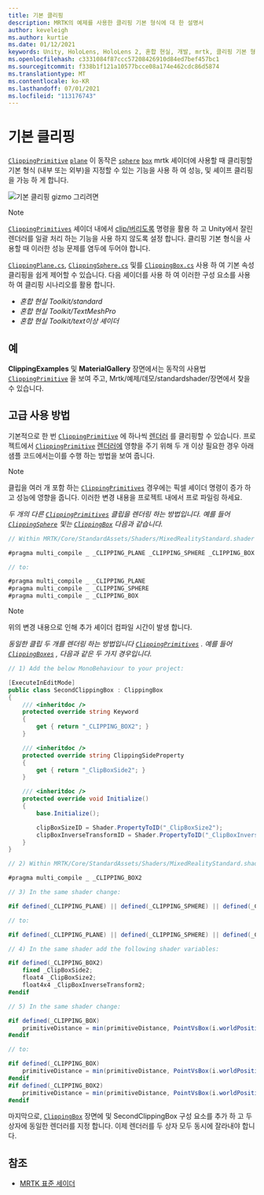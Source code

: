```yaml
---
title: 기본 클리핑
description: MRTK의 예제를 사용한 클리핑 기본 형식에 대 한 설명서
author: keveleigh
ms.author: kurtie
ms.date: 01/12/2021
keywords: Unity, HoloLens, HoloLens 2, 혼합 현실, 개발, mrtk, 클리핑 기본 형식,
ms.openlocfilehash: c3331084f87ccc57208426910d84ed7bef457bc1
ms.sourcegitcommit: f338b1f121a10577bcce08a174e462cdc86d5874
ms.translationtype: MT
ms.contentlocale: ko-KR
ms.lasthandoff: 07/01/2021
ms.locfileid: "113176743"
---
```

# <a name="clipping-primitive"></a>기본 클리핑

[`ClippingPrimitive`](xref:Microsoft.MixedReality.Toolkit.Utilities.ClippingPrimitive) [`plane`](xref:Microsoft.MixedReality.Toolkit.Utilities.ClippingPlane) 이 동작은 [`sphere`](xref:Microsoft.MixedReality.Toolkit.Utilities.ClippingSphere) [`box`](xref:Microsoft.MixedReality.Toolkit.Utilities.ClippingBox) mrtk 셰이더에 사용할 때 클리핑할 기본 형식 (내부 또는 외부)을 지정할 수 있는 기능을 사용 하 여 성능, 및 셰이프 클리핑을 가능 하 게 합니다.

![기본 클리핑 gizmo 그리려면](../images/mrtk-standard-shader/MRTK_PrimitiveClippingGizmos.gif)

> [!NOTE]
> [`ClippingPrimitives`](xref:Microsoft.MixedReality.Toolkit.Utilities.ClippingPrimitive) 셰이더 내에서 [clip/버리도록](https://developer.download.nvidia.com/cg/clip.html) 명령을 활용 하 고 Unity에서 잘린 렌더러를 일괄 처리 하는 기능을 사용 하지 않도록 설정 합니다. 클리핑 기본 형식을 사용할 때 이러한 성능 문제를 염두에 두어야 합니다.

[`ClippingPlane.cs`](xref:Microsoft.MixedReality.Toolkit.Utilities.ClippingPlane), [`ClippingSphere.cs`](xref:Microsoft.MixedReality.Toolkit.Utilities.ClippingSphere) 및를 [`ClippingBox.cs`](xref:Microsoft.MixedReality.Toolkit.Utilities.ClippingBox) 사용 하 여 기본 속성 클리핑을 쉽게 제어할 수 있습니다. 다음 셰이더를 사용 하 여 이러한 구성 요소를 사용 하 여 클리핑 시나리오를 활용 합니다.

- *혼합 현실 Toolkit/standard*
- *혼합 현실 Toolkit/TextMeshPro*
- *혼합 현실 Toolkit/text이상 셰이더*

## <a name="examples"></a>예

**ClippingExamples** 및 **MaterialGallery** 장면에서는 동작의 사용법 [`ClippingPrimitive`](xref:Microsoft.MixedReality.Toolkit.Utilities.ClippingPrimitive) 을 보여 주고, Mrtk/예제/데모/standardshader/장면에서 찾을 수 있습니다.

## <a name="advanced-usage"></a>고급 사용 방법

기본적으로 한 번 [`ClippingPrimitive`](xref:Microsoft.MixedReality.Toolkit.Utilities.ClippingPrimitive) 에 하나씩 [렌더러](https://docs.unity3d.com/ScriptReference/Renderer.html) 를 클리핑할 수 있습니다. 프로젝트에서 [`ClippingPrimitive`](xref:Microsoft.MixedReality.Toolkit.Utilities.ClippingPrimitive) [렌더러에](https://docs.unity3d.com/ScriptReference/Renderer.html)  영향을 주기 위해 두 개 이상 필요한 경우 아래 샘플 코드에서는이를 수행 하는 방법을 보여 줍니다.

> [!NOTE]
> 클립을 여러 개 포함 하는 [`ClippingPrimitives`](xref:Microsoft.MixedReality.Toolkit.Utilities.ClippingPrimitive) 경우에는 픽셀 셰이더 명령이 증가 하 고 성능에 영향을 줍니다. [](https://docs.unity3d.com/ScriptReference/Renderer.html) 이러한 변경 내용을 프로젝트 내에서 프로 파일링 하세요.

*두 개의 다른 [`ClippingPrimitives`](xref:Microsoft.MixedReality.Toolkit.Utilities.ClippingPrimitive) 클립을 렌더링 하는 방법입니다. 예를 들어 [`ClippingSphere`](xref:Microsoft.MixedReality.Toolkit.Utilities.ClippingSphere) 및는 [`ClippingBox`](xref:Microsoft.MixedReality.Toolkit.Utilities.ClippingBox) 다음과 같습니다.*

```C#
// Within MRTK/Core/StandardAssets/Shaders/MixedRealityStandard.shader (or another MRTK shader) change:

#pragma multi_compile _ _CLIPPING_PLANE _CLIPPING_SPHERE _CLIPPING_BOX

// to:

#pragma multi_compile _ _CLIPPING_PLANE
#pragma multi_compile _ _CLIPPING_SPHERE
#pragma multi_compile _ _CLIPPING_BOX
```

> [!NOTE]
> 위의 변경 내용으로 인해 추가 셰이더 컴파일 시간이 발생 합니다.

*동일한 클립 두 개를 렌더링 하는 방법입니다 [`ClippingPrimitives`](xref:Microsoft.MixedReality.Toolkit.Utilities.ClippingPrimitive) . 예를 들어 [`ClippingBoxes`](xref:Microsoft.MixedReality.Toolkit.Utilities.ClippingBox) , 다음과 같은 두 가지 경우입니다.*

```C#
// 1) Add the below MonoBehaviour to your project:

[ExecuteInEditMode]
public class SecondClippingBox : ClippingBox
{
    /// <inheritdoc />
    protected override string Keyword
    {
        get { return "_CLIPPING_BOX2"; }
    }

    /// <inheritdoc />
    protected override string ClippingSideProperty
    {
        get { return "_ClipBoxSide2"; }
    }

    /// <inheritdoc />
    protected override void Initialize()
    {
        base.Initialize();

        clipBoxSizeID = Shader.PropertyToID("_ClipBoxSize2");
        clipBoxInverseTransformID = Shader.PropertyToID("_ClipBoxInverseTransform2");
    }
}

// 2) Within MRTK/Core/StandardAssets/Shaders/MixedRealityStandard.shader (or another MRTK shader) add the following multi_compile pragma:

#pragma multi_compile _ _CLIPPING_BOX2

// 3) In the same shader change:

#if defined(_CLIPPING_PLANE) || defined(_CLIPPING_SPHERE) || defined(_CLIPPING_BOX)

// to:

#if defined(_CLIPPING_PLANE) || defined(_CLIPPING_SPHERE) || defined(_CLIPPING_BOX) || defined(_CLIPPING_BOX2)

// 4) In the same shader add the following shader variables:

#if defined(_CLIPPING_BOX2)
    fixed _ClipBoxSide2;
    float4 _ClipBoxSize2;
    float4x4 _ClipBoxInverseTransform2;
#endif

// 5) In the same shader change:

#if defined(_CLIPPING_BOX)
    primitiveDistance = min(primitiveDistance, PointVsBox(i.worldPosition.xyz, _ClipBoxSize.xyz, _ClipBoxInverseTransform) * _ClipBoxSide);
#endif

// to:

#if defined(_CLIPPING_BOX)
    primitiveDistance = min(primitiveDistance, PointVsBox(i.worldPosition.xyz, _ClipBoxSize.xyz, _ClipBoxInverseTransform) * _ClipBoxSide);
#endif
#if defined(_CLIPPING_BOX2)
    primitiveDistance = min(primitiveDistance, PointVsBox(i.worldPosition.xyz, _ClipBoxSize2.xyz, _ClipBoxInverseTransform2) * _ClipBoxSide2);
#endif
```

마지막으로, [`ClippingBox`](xref:Microsoft.MixedReality.Toolkit.Utilities.ClippingBox) 장면에 및 SecondClippingBox 구성 요소를 추가 하 고 두 상자에 동일한 렌더러를 지정 합니다. 이제 렌더러를 두 상자 모두 동시에 잘라내야 합니다.

## <a name="see-also"></a>참조

- [MRTK 표준 세이더](mrtk-standard-shader.md)
